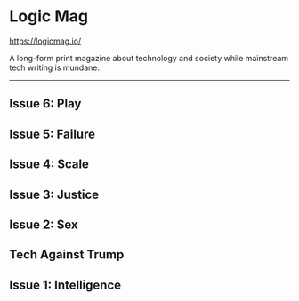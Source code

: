 # Logic Mag

https://logicmag.io/

A long-form print magazine about technology and society while mainstream tech writing is mundane.

---

## Issue 6: Play
## Issue 5: Failure
## Issue 4: Scale
## Issue 3: Justice
## Issue 2: Sex
## Tech Against Trump
## Issue 1: Intelligence
